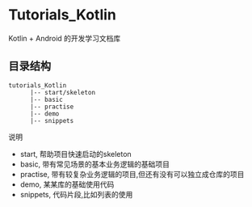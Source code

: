 # Tutorials_Kotlin
Kotlin + Android 的开发学习文档库

## 目录结构

```
tutorials_Kotlin
      |-- start/skeleton
      |-- basic
      |-- practise
      |-- demo
      |-- snippets
```
说明
- start, 帮助项目快速启动的skeleton
- basic, 带有常见场景的基本业务逻辑的基础项目
- practise, 带有较复杂业务逻辑的项目,但还有没有可以独立成仓库的项目
- demo, 某某库的基础使用代码
- snippets, 代码片段,比如列表的使用